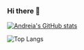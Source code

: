 ### Hi there 👋

<!--
**AndreiaPp/AndreiaPp** is a ✨ _special_ ✨ repository because its `README.md` (this file) appears on your GitHub profile.

Here are some ideas to get you started:

- 🔭 I’m currently working on ...
- 🌱 I’m currently learning ...
- 👯 I’m looking to collaborate on ...
- 🤔 I’m looking for help with ...
- 💬 Ask me about ...
- 📫 How to reach me: ...
- 😄 Pronouns: ...
- ⚡ Fun fact: ...
-->

[![Andreia's GitHub stats](https://github-readme-stats.vercel.app/api?username=AndreiaPp&show_icons=true&theme=panda&count_private=true)](https://github.com/AndreiaPp/github-readme-stats)

 ![Top Langs](https://github-readme-stats.vercel.app/api/top-langs/?username=AndreiaPp&theme=tokyonight)
